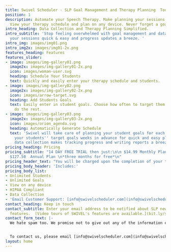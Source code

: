 ```yaml
---
title: Swivel Scheduler · SLP Goal Management and Therapy Planning  Tool
position: 1
description: Automate your Speech Therapy. Make planning your sessions easy & automatic.
  View your therapy schedule and plan on any device. Never forget a goal again.
intro_heading: Data Collection and Therapy Planning Simplified.
intro_subtitle: 'Stop feeling overwhelmed with goal management and data. Make planning
  your sessions quick & easy and progress updates a breeze. '
intro_img: images/img01.png
intro_img2x: images/img01-2x.png
features_heading: Features
features_slider:
- image: images/img-gallery01.png
  image2x: images/img-gallery01-2x.png
  icon: images/woman-user.svg
  heading: Schedule Your Students
  text: Quickly and easily enter your therapy schedule and students.
- image: images/img-gallery02.png
  image2x: images/img-gallery02-2x.png
  icon: images/arrow-target.svg
  heading: Add Students Goals
  text: Easily enter in student goals. Choose how often to target them and let Swivel
    do the rest.
- image: images/img-gallery03.png
  image2x: images/img-gallery03-2x.png
  icon: images/orion_agenda.svg
  heading: Automatically Generate Schedule
  text: 'Swivel will take care of planning your student goals for each session. Know
    your students'' target goals weeks in advance for quick and easy planning. Digital
    data collection makes tracking progress and writing reports a breeze!  '
pricing_heading: Pricing
pricing_subtitle: "14 DAY FREE TRIAL then just:\n\n $14.99 Monthly Plan \n\n                  or\n\n
  $127.50  Annual Plan \n*three months for free*\n"
pricing_header_text: "You will be charged upon the completion of your trial.  \n"
pricing_body_header: 'Includes:'
pricing_body_list:
- Unlimited Students
- Unlimited Goals
- View on any device
- HIPAA Compliant
- Data Collection
- 'Email Customer Support: [info@swivelscheduler.com](info@swivelscheduler.com)'
contact_heading: Keep in touch
contact_subtitle: Enter your email address to be notified about SLP news and new Swivel
  features.  [Video tours of SWIVEL's features are available.](bit.ly/swivelvideos)
contact_form_text: |-
  We hate spam too. We promise not to give out any of the information entered onto this site.


  To contact us, please email [info@swivelscheduler.com](info@swivelscheduler.com)
layout: home
---
```


